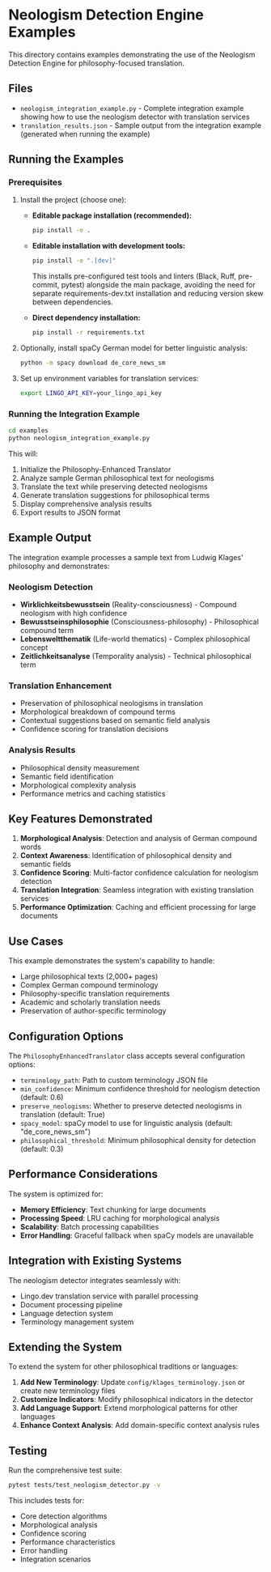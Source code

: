# Neologism Detection Engine Examples

This directory contains examples demonstrating the use of the Neologism Detection Engine for philosophy-focused translation.

## Files

- `neologism_integration_example.py` - Complete integration example showing how to use the neologism detector with translation services
- `translation_results.json` - Sample output from the integration example (generated when running the example)

## Running the Examples

### Prerequisites

1. Install the project (choose one):
   - **Editable package installation (recommended):**
     ```bash
     pip install -e .
     ```

   - **Editable installation with development tools:**
     ```bash
     pip install -e ".[dev]"
     ```
     This installs pre-configured test tools and linters (Black, Ruff, pre-commit, pytest)
     alongside the main package, avoiding the need for separate requirements-dev.txt
     installation and reducing version skew between dependencies.

   - **Direct dependency installation:**
     ```bash
     pip install -r requirements.txt
     ```

2. Optionally, install spaCy German model for better linguistic analysis:
   ```bash
   python -m spacy download de_core_news_sm
   ```

3. Set up environment variables for translation services:
   ```bash
   export LINGO_API_KEY=your_lingo_api_key
   ```

### Running the Integration Example

```bash
cd examples
python neologism_integration_example.py
```

This will:
1. Initialize the Philosophy-Enhanced Translator
2. Analyze sample German philosophical text for neologisms
3. Translate the text while preserving detected neologisms
4. Generate translation suggestions for philosophical terms
5. Display comprehensive analysis results
6. Export results to JSON format

## Example Output

The integration example processes a sample text from Ludwig Klages' philosophy and demonstrates:

### Neologism Detection
- **Wirklichkeitsbewusstsein** (Reality-consciousness) - Compound neologism with high confidence
- **Bewusstseinsphilosophie** (Consciousness-philosophy) - Philosophical compound term
- **Lebensweltthematik** (Life-world thematics) - Complex philosophical concept
- **Zeitlichkeitsanalyse** (Temporality analysis) - Technical philosophical term

### Translation Enhancement
- Preservation of philosophical neologisms in translation
- Morphological breakdown of compound terms
- Contextual suggestions based on semantic field analysis
- Confidence scoring for translation decisions

### Analysis Results
- Philosophical density measurement
- Semantic field identification
- Morphological complexity analysis
- Performance metrics and caching statistics

## Key Features Demonstrated

1. **Morphological Analysis**: Detection and analysis of German compound words
2. **Context Awareness**: Identification of philosophical density and semantic fields
3. **Confidence Scoring**: Multi-factor confidence calculation for neologism detection
4. **Translation Integration**: Seamless integration with existing translation services
5. **Performance Optimization**: Caching and efficient processing for large documents

## Use Cases

This example demonstrates the system's capability to handle:
- Large philosophical texts (2,000+ pages)
- Complex German compound terminology
- Philosophy-specific translation requirements
- Academic and scholarly translation needs
- Preservation of author-specific terminology

## Configuration Options

The `PhilosophyEnhancedTranslator` class accepts several configuration options:

- `terminology_path`: Path to custom terminology JSON file
- `min_confidence`: Minimum confidence threshold for neologism detection (default: 0.6)
- `preserve_neologisms`: Whether to preserve detected neologisms in translation (default: True)
- `spacy_model`: spaCy model to use for linguistic analysis (default: "de_core_news_sm")
- `philosophical_threshold`: Minimum philosophical density for detection (default: 0.3)

## Performance Considerations

The system is optimized for:
- **Memory Efficiency**: Text chunking for large documents
- **Processing Speed**: LRU caching for morphological analysis
- **Scalability**: Batch processing capabilities
- **Error Handling**: Graceful fallback when spaCy models are unavailable

## Integration with Existing Systems

The neologism detector integrates seamlessly with:
- Lingo.dev translation service with parallel processing
- Document processing pipeline
- Language detection system
- Terminology management system

## Extending the System

To extend the system for other philosophical traditions or languages:

1. **Add New Terminology**: Update `config/klages_terminology.json` or create new terminology files
2. **Customize Indicators**: Modify philosophical indicators in the detector
3. **Add Language Support**: Extend morphological patterns for other languages
4. **Enhance Context Analysis**: Add domain-specific context analysis rules

## Testing

Run the comprehensive test suite:
```bash
pytest tests/test_neologism_detector.py -v
```

This includes tests for:
- Core detection algorithms
- Morphological analysis
- Confidence scoring
- Performance characteristics
- Error handling
- Integration scenarios
